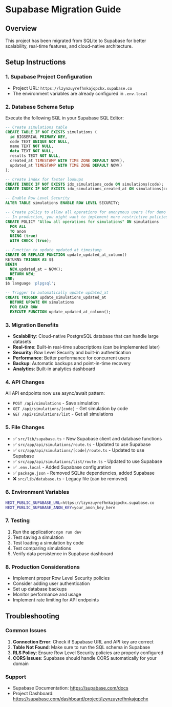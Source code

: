 # Supabase Migration Guide

## Overview
This project has been migrated from SQLite to Supabase for better scalability, real-time features, and cloud-native architecture.

## Setup Instructions

### 1. Supabase Project Configuration
- Project URL: `https://lzynzuyrefhnkajqpchx.supabase.co`
- The environment variables are already configured in `.env.local`

### 2. Database Schema Setup
Execute the following SQL in your Supabase SQL Editor:

```sql
-- Create simulations table
CREATE TABLE IF NOT EXISTS simulations (
  id BIGSERIAL PRIMARY KEY,
  code TEXT UNIQUE NOT NULL,
  name TEXT NOT NULL,
  data TEXT NOT NULL,
  results TEXT NOT NULL,
  created_at TIMESTAMP WITH TIME ZONE DEFAULT NOW(),
  updated_at TIMESTAMP WITH TIME ZONE DEFAULT NOW()
);

-- Create index for faster lookups
CREATE INDEX IF NOT EXISTS idx_simulations_code ON simulations(code);
CREATE INDEX IF NOT EXISTS idx_simulations_created_at ON simulations(created_at);

-- Enable Row Level Security
ALTER TABLE simulations ENABLE ROW LEVEL SECURITY;

-- Create policy to allow all operations for anonymous users (for demo purposes)
-- In production, you might want to implement more restrictive policies
CREATE POLICY "Allow all operations for simulations" ON simulations
  FOR ALL 
  TO anon
  USING (true)
  WITH CHECK (true);

-- Function to update updated_at timestamp
CREATE OR REPLACE FUNCTION update_updated_at_column()
RETURNS TRIGGER AS $$
BEGIN
  NEW.updated_at = NOW();
  RETURN NEW;
END;
$$ language 'plpgsql';

-- Trigger to automatically update updated_at
CREATE TRIGGER update_simulations_updated_at 
  BEFORE UPDATE ON simulations 
  FOR EACH ROW 
  EXECUTE FUNCTION update_updated_at_column();
```

### 3. Migration Benefits
- **Scalability**: Cloud-native PostgreSQL database that can handle large datasets
- **Real-time**: Built-in real-time subscriptions (can be implemented later)
- **Security**: Row Level Security and built-in authentication
- **Performance**: Better performance for concurrent users
- **Backup**: Automatic backups and point-in-time recovery
- **Analytics**: Built-in analytics dashboard

### 4. API Changes
All API endpoints now use async/await pattern:
- `POST /api/simulations` - Save simulation
- `GET /api/simulations/[code]` - Get simulation by code  
- `GET /api/simulations/list` - Get all simulations

### 5. File Changes
- ✅ `src/lib/supabase.ts` - New Supabase client and database functions
- ✅ `src/app/api/simulations/route.ts` - Updated to use Supabase
- ✅ `src/app/api/simulations/[code]/route.ts` - Updated to use Supabase
- ✅ `src/app/api/simulations/list/route.ts` - Updated to use Supabase
- ✅ `.env.local` - Added Supabase configuration
- ✅ `package.json` - Removed SQLite dependencies, added Supabase
- ❌ `src/lib/database.ts` - Legacy file (can be removed)

### 6. Environment Variables
```bash
NEXT_PUBLIC_SUPABASE_URL=https://lzynzuyrefhnkajqpchx.supabase.co
NEXT_PUBLIC_SUPABASE_ANON_KEY=your_anon_key_here
```

### 7. Testing
1. Run the application: `npm run dev`
2. Test saving a simulation
3. Test loading a simulation by code
4. Test comparing simulations
5. Verify data persistence in Supabase dashboard

### 8. Production Considerations
- Implement proper Row Level Security policies
- Consider adding user authentication
- Set up database backups
- Monitor performance and usage
- Implement rate limiting for API endpoints

## Troubleshooting

### Common Issues
1. **Connection Error**: Check if Supabase URL and API key are correct
2. **Table Not Found**: Make sure to run the SQL schema in Supabase
3. **RLS Policy**: Ensure Row Level Security policies are properly configured
4. **CORS Issues**: Supabase should handle CORS automatically for your domain

### Support
- Supabase Documentation: https://supabase.com/docs
- Project Dashboard: https://supabase.com/dashboard/project/lzynzuyrefhnkajqpchx
